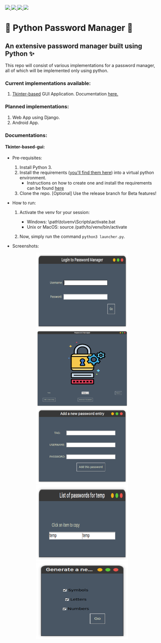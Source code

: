 <p>
    <a href="" alt="License">
        <img src="https://img.shields.io/github/license/SamDev98/password-manager-py?style=flat-square"/>
    </a>
    <a href="https://github.com/SamDev98/password-manager-py/releases" alt="Releases">
        <img src="https://img.shields.io/github/v/release/SamDev98/password-manager-py?include_prereleases&style=flat-square"/>
    </a>
    <a href="https://discord.gg/7sSs4AC3ey" alt="Discord">
        <img src="https://img.shields.io/discord/813065529639436328?style=flat-square"/>
    </a>
    <a href="" alt="Maintained">
        <img src="https://img.shields.io/maintenance/yes/2021?style=flat-square"/>
    </a>
</p>

# 🐍 Python Password Manager 🔐

## An extensive password manager built using Python ✨

This repo will consist of various implementations for a password manager, all of which will be implemented only using
python.

### Current implementations available:

1. [Tkinter-based](pass-manager-tkinter) GUI Application. Documentation [here.](#tkinter-based-gui)

### Planned implementations:

1. Web App using Django.
2. Android App.

### Documentations:

#### Tkinter-based-gui:

* Pre-requisites:

    1. Install Python 3.
    2. Install the requirements ([you'll find them here](pass-manager-tkinter/requirements.txt)) into a virtual python
       environment.
        - Instructions on how to create one and install the requirements can be
          found [here](https://docs.python.org/3/tutorial/venv.html)
    3. Clone the repo. [Optional] Use the release branch for Beta features!

* How to run:

    1. Activate the venv for your session:

        - Windows: \path\to\venv\Scripts\activate.bat
        - Unix or MacOS: source /path/to/venv/bin/activate

    2. Now, simply run the command `python3 launcher.py`.

* Screenshots:

<p align="center">
    <a href="" alt="">
        <img src="screenshots/tkinter-gui/login_window.png" width="300" height="250"/>
    </a>
    <a href="" alt="">
        <img src="screenshots/tkinter-gui/main_app_window.png" width="300" height="250"/>
    </a>
    <a href="" alt="">
        <img src="screenshots/tkinter-gui/add_new_password_window.png" width="300" height="250"/>
    </a>
    <a href="" alt="">
        <img src="screenshots/tkinter-gui/list_passwords_window.png" width="300" height="250"/>
    </a>
    <a href="" alt="">
        <img src="screenshots/tkinter-gui/generate_password_window.png" width="300" height="250"/>
    </a>
</p>